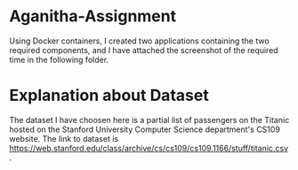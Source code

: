 # Aganitha-Assignment

Using Docker containers, I created two applications containing the two required components, and I have attached the screenshot of the required time in the following folder.

# Explanation about Dataset

The dataset I have choosen here is a partial list of passengers on the Titanic hosted on the Stanford University Computer Science department's CS109 website. The link to dataset is https://web.stanford.edu/class/archive/cs/cs109/cs109.1166/stuff/titanic.csv.

